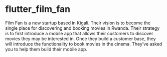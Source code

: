 # flutter_film_fan
Film Fan is a new startup based in Kigali. Their vision is to become the single place for discovering and booking movies in Rwanda. Their strategy is to first introduce a mobile app that allows their customers to discover movies they may be interested in. Once they build a  customer base, they will introduce the functionality to book movies in the cinema. They’ve asked you to help them build their mobile app.
